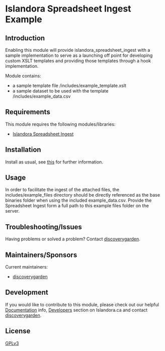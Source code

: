 # Islandora Spreadsheet Ingest Example

## Introduction

Enabling this module will provide islandora_spreadsheet_ingest with a sample
implementation to serve as a launching off point for developing custom XSLT
templates and providing those templates through a hook implementation.

Module contains:
* a sample template file /includes/example_template.xslt
* a sample dataset to be used with the template /includes/example_data.csv

## Requirements

This module requires the following modules/libraries:

* [Islandora Spreadsheet
Ingest](https://github.com/discoverygarden/islandora_spreadsheet_ingest)

## Installation

Install as usual, see
[this](https://drupal.org/documentation/install/modules-themes/modules-7) for
further information.

## Usage

In order to facilitate the ingest of the attached files, the
includes/example_files directory should be directly referenced as the base
binaries folder when using the included example_data.csv. Provide the
Spreadsheet Ingest form a full path to this example files folder on the server.

## Troubleshooting/Issues

Having problems or solved a problem? Contact
[discoverygarden](http://support.discoverygarden.ca).

## Maintainers/Sponsors

Current maintainers:

* [discoverygarden](http://www.discoverygarden.ca)

## Development

If you would like to contribute to this module, please check out our helpful
[Documentation](https://github.com/Islandora/islandora/wiki#wiki-documentation-for-developers)
info, [Developers](http://islandora.ca/developers) section on Islandora.ca and
contact [discoverygarden](http://support.discoverygarden.ca).

## License

[GPLv3](http://www.gnu.org/licenses/gpl-3.0.txt)

